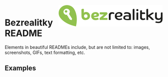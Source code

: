 <img src="logo-bezrealitky.svg" align="right" />

# Bezrealitky README

Elements in beautiful READMEs include, but are not limited to: images, screenshots, GIFs, text formatting, etc.

## Examples
